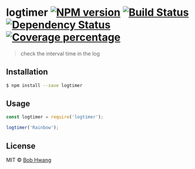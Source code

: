 # logtimer [![NPM version][npm-image]][npm-url] [![Build Status][travis-image]][travis-url] [![Dependency Status][daviddm-image]][daviddm-url] [![Coverage percentage][coveralls-image]][coveralls-url]
> check the interval time in the log

## Installation

```sh
$ npm install --save logtimer
```

## Usage

```js
const logtimer = require('logtimer');

logtimer('Rainbow');
```
## License

MIT © [Bob Hwang](https://agvim.wordpress.com/)


[npm-image]: https://badge.fury.io/js/logtimer.svg
[npm-url]: https://npmjs.org/package/logtimer
[travis-image]: https://travis-ci.org/afrontend/logtimer.svg?branch=master
[travis-url]: https://travis-ci.org/afrontend/logtimer
[daviddm-image]: https://david-dm.org/afrontend/logtimer.svg?theme=shields.io
[daviddm-url]: https://david-dm.org/afrontend/logtimer
[coveralls-image]: https://coveralls.io/repos/afrontend/logtimer/badge.svg
[coveralls-url]: https://coveralls.io/r/afrontend/logtimer
